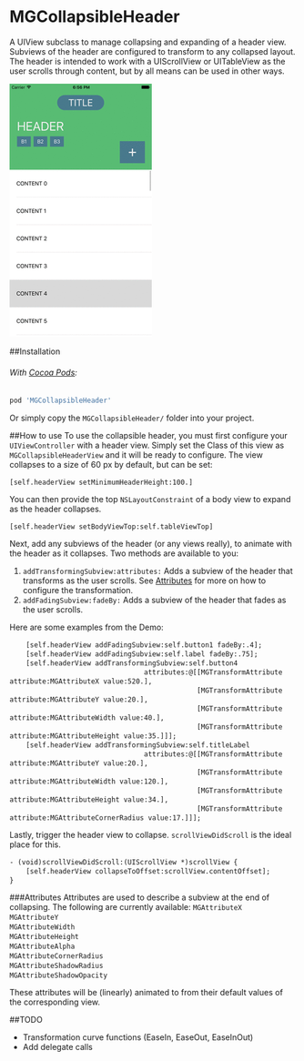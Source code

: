 # MGCollapsibleHeader
A UIView subclass to manage collapsing and expanding of a header view. Subviews of the header are configured to transform to any collapsed layout. The header is intended to work with a UIScrollView or UITableView as the user scrolls through content, but by all means can be used in other ways.

![Demo Gif](Screenshots/mgcollapsibleheader_demo.gif)

##Installation
###### With [Cocoa Pods](https://cocoapods.org/):
```ruby
pod 'MGCollapsibleHeader'
```

Or simply copy the `MGCollapsibleHeader/` folder into your project.

##How to use
To use the collapsible header, you must first configure your `UIViewController` with a header view. Simply set the Class of this view as `MGCollapsibleHeaderView` and it will be ready to configure. The view collapses to a size of 60 px by default, but can be set:
```objc
[self.headerView setMinimumHeaderHeight:100.]
```

You can then provide the top `NSLayoutConstraint` of a body view to expand as the header collapses.
```objc
[self.headerView setBodyViewTop:self.tableViewTop]
```

Next, add any subviews of the header (or any views really), to animate with the header as it collapses. Two methods are available to you:   
1. `addTransformingSubview:attributes:` Adds a subview of the header that transforms as the user scrolls. See [Attributes](#attributes) for more on how to configure the transformation.    
2. `addFadingSubview:fadeBy:` Adds a subview of the header that fades as the user scrolls.  

Here are some examples from the Demo:
```objc
	[self.headerView addFadingSubview:self.button1 fadeBy:.4];
	[self.headerView addFadingSubview:self.label fadeBy:.75];
	[self.headerView addTransformingSubview:self.button4
								 attributes:@[[MGTransformAttribute attribute:MGAttributeX value:520.],
											  [MGTransformAttribute attribute:MGAttributeY value:20.],
											  [MGTransformAttribute attribute:MGAttributeWidth value:40.],
											  [MGTransformAttribute attribute:MGAttributeHeight value:35.]]];
	[self.headerView addTransformingSubview:self.titleLabel
								 attributes:@[[MGTransformAttribute attribute:MGAttributeY value:20.],
											  [MGTransformAttribute attribute:MGAttributeWidth value:120.],
											  [MGTransformAttribute attribute:MGAttributeHeight value:34.],
											  [MGTransformAttribute attribute:MGAttributeCornerRadius value:17.]]];
```

Lastly, trigger the header view to collapse. `scrollViewDidScroll` is the ideal place for this.
```objc
- (void)scrollViewDidScroll:(UIScrollView *)scrollView {
	[self.headerView collapseToOffset:scrollView.contentOffset];
}
```

###Attributes
Attributes are used to describe a subview at the end of collapsing. The following are currently available:
`MGAttributeX`  
`MGAttributeY`  
`MGAttributeWidth`  
`MGAttributeHeight`  
`MGAttributeAlpha`  
`MGAttributeCornerRadius`  
`MGAttributeShadowRadius`  
`MGAttributeShadowOpacity`  

These attributes will be (linearly) animated to from their default values of the corresponding view.

##TODO
- Transformation curve functions (EaseIn, EaseOut, EaseInOut)
- Add delegate calls
